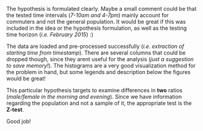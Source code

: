 The hypothesis is formulated clearly. Maybe a small comment could be that the tested time intervals (_7-10am and 4-7pm_)
mainly account for commuters and not the general population. It would be great if this was included in the idea or the 
hypothesis formulation, as well as the testing time horizon (_i.e. February 2015_) :)

The data are loaded and pre-processed successfully (_i.e. extraction of starting time from timestamp_). There are several 
columns that could be dropped though, since they arent useful for the analysis (_just a suggestion to save memory!_). 
The histograms are a very good visualization method for the problem in hand, but some legends and description below the figures would 
be great!

This particular hypothesis targets to examine differences in __two__ ratios (_male/female in the morning and evening_). Since we have 
information regarding the population and not a sample of it, the appropriate test is the __Z-test__.  

Good job!

